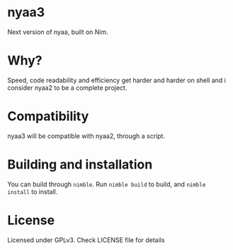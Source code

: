 # nyaa3
Next version of nyaa, built on Nim.

# Why?
Speed, code readability and efficiency get harder and harder on shell and i consider nyaa2 to be a complete project.

# Compatibility
nyaa3 will be compatible with nyaa2, through a script.

# Building and installation
You can build through `nimble`.
Run `nimble build` to build, and `nimble install` to install.

# License
Licensed under GPLv3. Check LICENSE file for details

